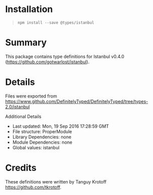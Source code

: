 # Installation
> `npm install --save @types/istanbul`

# Summary
This package contains type definitions for Istanbul v0.4.0 (https://github.com/gotwarlost/istanbul).

# Details
Files were exported from https://www.github.com/DefinitelyTyped/DefinitelyTyped/tree/types-2.0/istanbul

Additional Details
 * Last updated: Mon, 19 Sep 2016 17:28:59 GMT
 * File structure: ProperModule
 * Library Dependencies: none
 * Module Dependencies: none
 * Global values: istanbul

# Credits
These definitions were written by Tanguy Krotoff <https://github.com/tkrotoff>.
